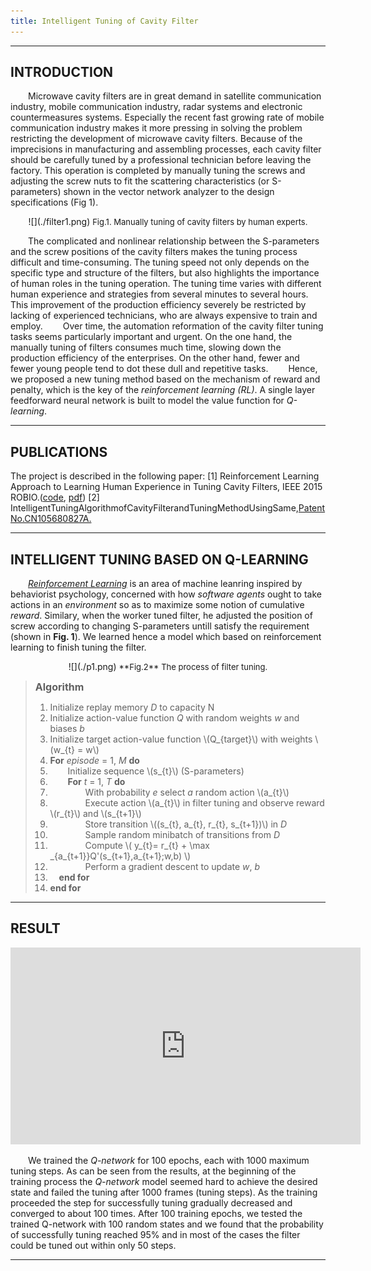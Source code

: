 ```yaml
---
title: Intelligent Tuning of Cavity Filter
---
```


---
## INTRODUCTION

&emsp;&emsp;Microwave cavity filters are in great demand in satellite communication industry, mobile communication industry, radar systems and electronic countermeasures systems. Especially the recent fast growing rate of mobile communication industry makes it more pressing in solving the problem restricting the development of microwave cavity filters. Because of the imprecisions in manufacturing and assembling processes, each cavity filter should be carefully tuned by a professional technician before leaving the factory. This operation is completed by manually tuning the screws and adjusting the screw nuts to fit the scattering characteristics (or S-parameters) shown in the vector network analyzer to the design specifications (Fig 1).

<center>![](./filter1.png)
<font size = "2px">Fig.1. Manually tuning of cavity filters by human experts. </font></center>

&emsp;&emsp;The complicated and nonlinear relationship between the S-parameters and the screw positions of the cavity filters makes the tuning process difficult and time-consuming. The tuning speed not only depends on the specific type and structure of the filters, but also highlights the importance of human roles in the tuning operation. The tuning time varies with different human experience and strategies from several minutes to several hours. This improvement of the production efficiency severely be restricted by lacking of experienced technicians, who are always expensive to train and employ.
&emsp;&emsp;Over time, the automation reformation of the cavity filter tuning tasks seems particularly important and urgent. On the one hand, the manually tuning of filters consumes much time, slowing down the production efficiency of the enterprises. On the other hand, fewer and fewer young people tend to dot these dull and repetitive tasks. 
&emsp;&emsp;Hence, we proposed a new tuning method based on the mechanism of reward and penalty, which is the key of the *reinforcement learning (RL)*. A single layer feedforward neural network is built to model the value function for *Q-learning*.

---

## PUBLICATIONS 

The project is described in the following paper:
[1] Reinforcement Learning Approach to Learning Human Experience in Tuning Cavity Filters, IEEE 2015 ROBIO.([code](https://github.com/ioaniu/Intelligent-Tuning-of-Cavity-Filter), [pdf](https://github.com/ioaniu/Tuning-Filter/raw/master/1-BPNNQN-FilterTuning/documents/%5B2015%5DＲeinforcement%20Learning%20Approach%20to%20Learning%20Human%20Experience%20in%20Tuning%20Cavity%20Filters.pdf))
[2] IntelligentTuningAlgorithmofCavityFilterandTuningMethodUsingSame,[PatentNo.CN105680827A.](http://www.google.com/patents/CN105680827A?cl=en)

---

## INTELLIGENT TUNING BASED ON Q-LEARNING 

&emsp;&emsp;[*Reinforcement Learning*](https://en.wikipedia.org/wiki/Reinforcement_learning) is an area of machine leanring inspired by behaviorist psychology, concerned with how *software agents* ought to take actions in an *environment* so as to maximize some notion of cumulative *reward*. Similary, when the worker tuned filter, he adjusted the position of screw according to changing S-parameters untill satisfy the requirement (shown in **Fig. 1**). We learned hence a model which based on reinforcement learning to finish tuning the filter. 

<center>![](./p1.png)
<font size = "2px">**Fig.2** The process of filter tuning. </font></center>

> <font size="3px">**Algorithm**</font>
>
>1. Initialize replay memory *D* to capacity N
>2. Initialize action-value function *Q* with random weights *w* and biases *b*
>3. Initialize target action-value function \\(Q\_{target}\\) with weights \\(w\_{t} = w\\)
>4. **For** *episode* = 1, *M* **do**
>5. &emsp;&emsp;Initialize sequence \\(s\_{t}\\) (S-parameters) 
>6. &emsp;&emsp;**For** *t* = 1, *T* **do**
>7. &emsp;&emsp;&emsp;&emsp;With probability *e* select *a* random action \\(a\_{t}\\)
>8. &emsp;&emsp;&emsp;&emsp;Execute action \\(a\_{t}\\) in filter tuning and observe reward \\(r\_{t}\\) and \\(s\_{t+1}\\)
>9. &emsp;&emsp;&emsp;&emsp;Store transition \\((s\_{t}, a\_{t}, r\_{t}, s\_{t+1})\\) in *D*
>10. &emsp;&emsp;&emsp;&emsp;Sample random minibatch of transitions from *D*
>11. &emsp;&emsp;&emsp;&emsp;Compute \\( y\_{t}= r\_{t} + \max \_{a\_{t+1}}Q'(s\_{t+1},a\_{t+1};w,b) \\)
>12. &emsp;&emsp;&emsp;&emsp;Perform a gradient descent to update *w*, *b*
>13. &emsp;**end for**
>14. **end for**


---

## RESULT

<center><iframe width="560" height="315" src="https://www.youtube.com/embed/WI7qOMQl9z0" frameborder="0" allowfullscreen></iframe>
</center>

&emsp;&emsp;We trained the *Q-network* for 100 epochs, each with 1000 maximum tuning steps. As can be seen from the results, at the beginning of the training process the *Q-network* model seemed hard to achieve the desired state and failed the tuning after 1000 frames (tuning steps). As the training proceeded the step for successfully tuning gradually decreased and converged to about 100 times. After 100 training epochs, we tested the trained Q-network with 100 random states and we found that the probability of successfully tuning reached 95% and in most of the cases the filter could be tuned out within only 50 steps.

---
